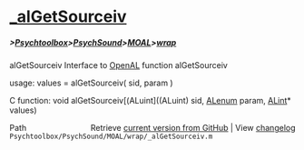 # [_alGetSourceiv](_alGetSourceiv)
##### >[Psychtoolbox](Psychtoolbox)>[PsychSound](PsychSound)>[MOAL](MOAL)>[wrap](wrap)

alGetSourceiv  Interface to [OpenAL](OpenAL) function alGetSourceiv  
  
usage:  values = alGetSourceiv( sid, param )  
  
C function:  void alGetSourceiv[(ALuint]((ALuint) sid, [ALenum](ALenum) param, [ALint](ALint)\* values)  




<div class="code_header" style="text-align:right;">
  <span style="float:left;">Path&nbsp;&nbsp;</span> <span class="counter">Retrieve <a href=
  "https://raw.github.com/Psychtoolbox-3/Psychtoolbox-3/beta/Psychtoolbox/PsychSound/MOAL/wrap/_alGetSourceiv.m">current version from GitHub</a> | View <a href=
  "https://github.com/Psychtoolbox-3/Psychtoolbox-3/commits/beta/Psychtoolbox/PsychSound/MOAL/wrap/_alGetSourceiv.m">changelog</a></span>
</div>
<div class="code">
  <code>Psychtoolbox/PsychSound/MOAL/wrap/_alGetSourceiv.m</code>
</div>

